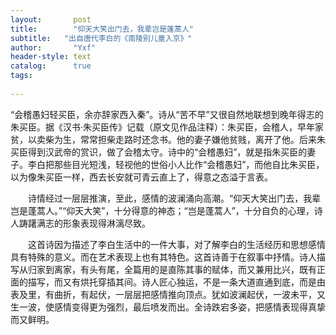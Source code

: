```yaml
---
layout:       post
title:        "仰天大笑出门去，我辈岂是蓬蒿人"
subtitle:   "出自唐代李白的《南陵别儿童入京》"
author:       "Yxf"
header-style: text
catalog:      true
tags:
    
---
```



“会稽愚妇轻买臣，余亦辞家西入秦”。诗从“苦不早”又很自然地联想到晚年得志的朱买臣。据《汉书·朱买臣传》记载（原文见作品注释）：朱买臣，会稽人，早年家贫，以卖柴为生，常常担柴走路时还念书。他的妻子嫌他贫贱，离开了他。后来朱买臣得到汉武帝的赏识，做了会稽太守。诗中的“会稽愚妇”，就是指朱买臣的妻子。李白把那些目光短浅，轻视他的世俗小人比作“会稽愚妇”，而他自比朱买臣，以为像朱买臣一样，西去长安就可青云直上了，得意之态溢于言表。

　　诗情经过一层层推演，至此，感情的波澜涌向高潮。“仰天大笑出门去，我辈岂是蓬蒿人。”“仰天大笑”，十分得意的神态；“岂是蓬蒿人”，十分自负的心理，诗人踌躇满志的形象表现得淋漓尽致。

　　这首诗因为描述了李白生活中的一件大事，对了解李白的生活经历和思想感情具有特殊的意义。而在艺术表现上也有其特色。这首诗善于在叙事中抒情。诗人描写从归家到离家，有头有尾，全篇用的是直陈其事的赋体，而又兼用比兴，既有正面的描写，而又有烘托穿插其间。诗人匠心独运，不是一条大道直通到底，而是由表及里，有曲折，有起伏，一层层把感情推向顶点。犹如波澜起伏，一波未平，又生一波，使感情变得更为强烈，最后喷发而出。全诗跌宕多姿，把感情表现得真挚而又鲜明。